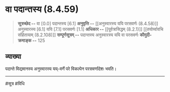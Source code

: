 # वा पदान्तस्य (8.4.59)
> **सूत्रच्छेद --** वा [0.0] पदान्तस्य [6.1]
> **अनुवृत्ति --** [[अनुस्वारस्य ययि परसवर्णः (8.4.58)]] अनुस्वारस्य [6.1] ययि [7.1] परसवर्णः [1.1]
> **अधिकार --** [[पूर्वत्रासिद्धम् (8.2.1)]] [[तयोर्य्वावचि संहितायाम्  (8.2.108)]]
> **सम्पूर्णसूत्रम् --** पदान्तस्य अनुस्वारस्य ययि वा परसवर्णः
> **कौमुदी-क्रमाङ्क --** 125

## व्याख्या

पदान्ते विद्यमानस्य अनुस्वारस्य यय्-वर्णे परे विकल्पेन परसवर्णादेशः भवति।

---
#सूत्र #विधि 